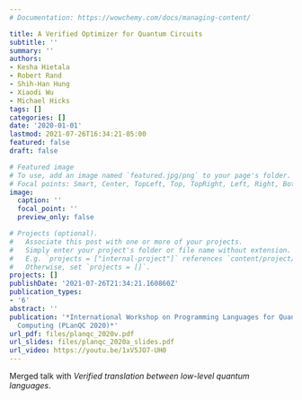 ```yaml
---
# Documentation: https://wowchemy.com/docs/managing-content/

title: A Verified Optimizer for Quantum Circuits
subtitle: ''
summary: ''
authors:
- Kesha Hietala
- Robert Rand
- Shih-Han Hung
- Xiaodi Wu
- Michael Hicks
tags: []
categories: []
date: '2020-01-01'
lastmod: 2021-07-26T16:34:21-05:00
featured: false
draft: false

# Featured image
# To use, add an image named `featured.jpg/png` to your page's folder.
# Focal points: Smart, Center, TopLeft, Top, TopRight, Left, Right, BottomLeft, Bottom, BottomRight.
image:
  caption: ''
  focal_point: ''
  preview_only: false

# Projects (optional).
#   Associate this post with one or more of your projects.
#   Simply enter your project's folder or file name without extension.
#   E.g. `projects = ["internal-project"]` references `content/project/deep-learning/index.md`.
#   Otherwise, set `projects = []`.
projects: []
publishDate: '2021-07-26T21:34:21.160860Z'
publication_types:
- '6'
abstract: ''
publication: '*International Workshop on Programming Languages for Quantum
  Computing (PLanQC 2020)*'
url_pdf: files/planqc_2020v.pdf
url_slides: files/planqc_2020a_slides.pdf
url_video: https://youtu.be/1xV5JO7-UH0
---
```

Merged talk with *Verified translation between low-level quantum languages*.
